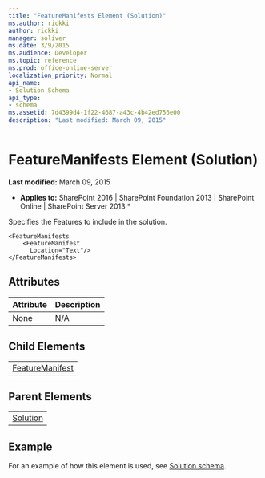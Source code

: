 ```yaml
---
title: "FeatureManifests Element (Solution)"
ms.author: rickki
author: rickki
manager: soliver
ms.date: 3/9/2015
ms.audience: Developer
ms.topic: reference
ms.prod: office-online-server
localization_priority: Normal
api_name:
- Solution Schema
api_type:
- schema
ms.assetid: 7d4399d4-1f22-4687-a43c-4b42ed756e00
description: "Last modified: March 09, 2015"
---
```


# FeatureManifests Element (Solution)

 **Last modified:** March 09, 2015 
  
 * **Applies to:** SharePoint 2016 | SharePoint Foundation 2013 | SharePoint Online | SharePoint Server 2013 * 
  
Specifies the Features to include in the solution.
  
```
<FeatureManifests
    <FeatureManifest
      Location="Text"/>
</FeatureManifests>
```

## Attributes

|**Attribute**|**Description**|
|:-----|:-----|
|None  <br/> |N/A  <br/> |
   
## Child Elements

||
|:-----|
|[FeatureManifest](featuremanifest-element-solution.md)|
   
## Parent Elements

||
|:-----|
|[Solution](solution-element-solution.md)|
   
## Example

For an example of how this element is used, see [Solution schema](solution-schema.md).
  

